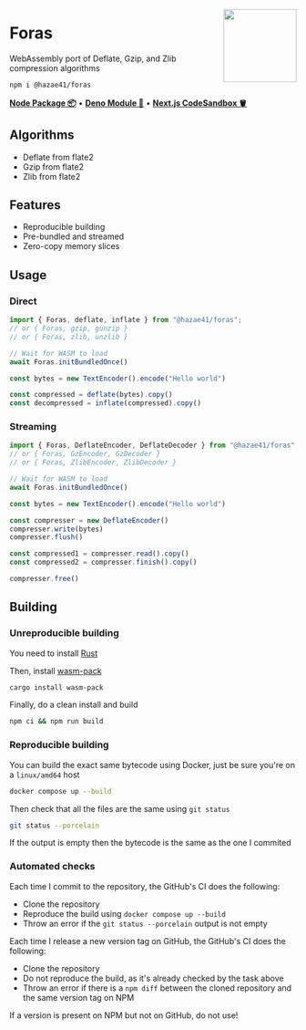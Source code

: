 <div>
  <img align="right" width="128" src="https://user-images.githubusercontent.com/4405263/216623921-fc3ea95c-6875-47a4-ada8-4a5b8f1afafd.png"/>
  <p></p>
</div>

# Foras

WebAssembly port of Deflate, Gzip, and Zlib compression algorithms

```bash
npm i @hazae41/foras
```

[**Node Package 📦**](https://www.npmjs.com/package/@hazae41/foras) • [**Deno Module 🦖**](https://deno.land/x/foras) • [**Next.js CodeSandbox 🪣**](https://codesandbox.io/p/github/hazae41/foras-example-next)

## Algorithms
- Deflate from flate2
- Gzip from flate2
- Zlib from flate2

## Features
- Reproducible building
- Pre-bundled and streamed
- Zero-copy memory slices

## Usage

### Direct

```ts
import { Foras, deflate, inflate } from "@hazae41/foras";
// or { Foras, gzip, gunzip }
// or { Foras, zlib, unzlib }

// Wait for WASM to load
await Foras.initBundledOnce()

const bytes = new TextEncoder().encode("Hello world")

const compressed = deflate(bytes).copy()
const decompressed = inflate(compressed).copy()
```

### Streaming

```ts
import { Foras, DeflateEncoder, DeflateDecoder } from "@hazae41/foras";
// or { Foras, GzEncoder, GzDecoder }
// or { Foras, ZlibEncoder, ZlibDecoder }

// Wait for WASM to load
await Foras.initBundledOnce()

const bytes = new TextEncoder().encode("Hello world")

const compresser = new DeflateEncoder()
compresser.write(bytes)
compresser.flush()

const compressed1 = compresser.read().copy()
const compressed2 = compresser.finish().copy()

compresser.free()
```

## Building

### Unreproducible building

You need to install [Rust](https://www.rust-lang.org/tools/install)

Then, install [wasm-pack](https://github.com/rustwasm/wasm-pack)

```bash
cargo install wasm-pack
```

Finally, do a clean install and build

```bash
npm ci && npm run build
```

### Reproducible building

You can build the exact same bytecode using Docker, just be sure you're on a `linux/amd64` host

```bash
docker compose up --build
```

Then check that all the files are the same using `git status`

```bash
git status --porcelain
```

If the output is empty then the bytecode is the same as the one I commited

### Automated checks

Each time I commit to the repository, the GitHub's CI does the following:
- Clone the repository
- Reproduce the build using `docker compose up --build`
- Throw an error if the `git status --porcelain` output is not empty

Each time I release a new version tag on GitHub, the GitHub's CI does the following:
- Clone the repository
- Do not reproduce the build, as it's already checked by the task above
- Throw an error if there is a `npm diff` between the cloned repository and the same version tag on NPM

If a version is present on NPM but not on GitHub, do not use!

